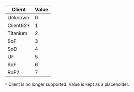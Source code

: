 |Client|Value|
|--- |--- |
|Unknown|0|
|Client62*|1|
|Titanium|2|
|SoF|3|
|SoD|4|
|UF|5|
|RoF|6|
|RoF2|7|

``*`` Client is no longer supported. Value is kept as a placeholder.